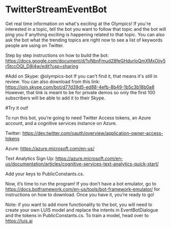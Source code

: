 # TwitterStreamEventBot
Get real time information on what's exciting at the Olympics! If you're interested in a topic, tell the bot you want to follow that topic and the bot will ping you if anything exciting is happening related to that topic. You can also ask the bot what the trending topics are right now to see a list of keywords people are using on Twitter.

Step by step instructions on how to build the bot: https://docs.google.com/document/d/1vNbnFmud28feGHdurloQmXMxOiiy5r5tccOQI_D8l4w/edit?usp=sharing 

#Add on Skype:
@olympics-bot
If you can't find it, that means it's still in review. You can also download from this link: https://join.skype.com/bot/d77d39d5-ed88-4efb-8b49-1b5c3b18b0a8 
However, that link is meant to be for private demos so only the first 100 subscribers will be able to add it to their Skype. 

#Try it out!

To run this bot, you’re going to need Twitter Access tokens, an Azure account, and a cognitive services instance on Azure.

Twitter: https://dev.twitter.com/oauth/overview/application-owner-access-tokens 

Azure: https://azure.microsoft.com/en-us/ 

Text Analytics Sign Up: https://azure.microsoft.com/en-us/documentation/articles/cognitive-services-text-analytics-quick-start/ 

Add your keys to PublicConstants.cs. 

Now, it’s time to run the program! If you don’t have a bot emulator, go to https://docs.botframework.com/en-us/tools/bot-framework-emulator/ for instructions on how to download. Once you have it, you’re ready to go!

Note: if you want to add more functionality to the bot, you will need to create your own LUIS model and replace the intents in EventBotDialogue and the tokens in PublicConstants.cs. To train a model, head over to https://luis.ai 
